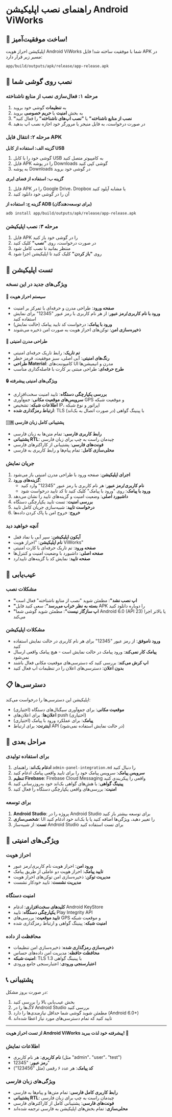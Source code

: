 # راهنمای نصب اپلیکیشن Android ViWorks

## 🎉 ساخت موفقیت‌آمیز!

اپلیکیشن احراز هویت Android ViWorks شما با موفقیت ساخته شد! فایل APK در مسیر زیر قرار دارد:

```
app/build/outputs/apk/release/app-release.apk
```

## 📱 نصب روی گوشی شما

### مرحله ۱: فعال‌سازی نصب از منابع ناشناخته
1. به **تنظیمات** گوشی خود بروید
2. به بخش **امنیت** یا **حریم خصوصی** بروید
3. **"نصب از منابع ناشناخته"** یا **"نصب اپ‌های ناشناخته"** را فعال کنید
4. در صورت درخواست، به فایل منیجر یا مرورگر خود اجازه نصب اپ بدهید

### مرحله ۲: انتقال فایل APK
**گزینه الف: استفاده از کابل USB**
1. گوشی خود را با کابل USB به کامپیوتر متصل کنید
2. فایل APK را در پوشه Downloads گوشی کپی کنید
3. به پوشه Downloads در گوشی خود بروید

**گزینه ب: استفاده از فضای ابری**
1. فایل APK را در Google Drive، Dropbox یا مشابه آپلود کنید
2. آن را در گوشی خود دانلود کنید

**گزینه ج: استفاده از ADB (برای توسعه‌دهندگان)**
```bash
adb install app/build/outputs/apk/release/app-release.apk
```

### مرحله ۳: نصب اپلیکیشن
1. فایل APK را در گوشی خود باز کنید
2. در صورت درخواست، روی **"نصب"** کلیک کنید
3. منتظر بمانید تا نصب کامل شود
4. روی **"باز کردن"** کلیک کنید تا اپلیکیشن اجرا شود

## 🧪 تست اپلیکیشن

### ویژگی‌های جدید در این نسخه

#### 🔐 **سیستم احراز هویت**
- **صفحه ورود**: طراحی مدرن و حرفه‌ای با تمرکز بر امنیت
- **ورود با نام کاربری/رمز عبور**: از هر نام کاربری با رمز عبور "12345" برای نمایش استفاده کنید
- **ورود با پیامک**: درخواست کد تایید پیامک (حالت نمایش)
- **ذخیره‌سازی امن**: توکن‌های احراز هویت به صورت امن ذخیره می‌شوند

#### 🎨 **طراحی مدرن امنیتی**
- **تم تاریک**: رابط تاریک حرفه‌ای امنیتی
- **رنگ‌های امنیتی**: آبی اصلی، سبز موفقیت، قرمز خطر
- **طراحی Material**: کامپوننت‌های UI مدرن و انیمیشن‌ها
- **طرح حرفه‌ای**: طراحی مبتنی بر کارت با فاصله‌گذاری مناسب

#### 🔒 **ویژگی‌های امنیتی پیشرفته**
- **بررسی یکپارچگی دستگاه**: تایید امنیت سخت‌افزاری
- **سرویس‌های موقعیت مکانی**: جمع‌آوری GPS و موقعیت شبکه
- **اطلاعات شبکه**: تشخیص IP، اپراتور و نوع شبکه
- **ارتباط رمزگذاری شده**: TLS با پینینگ گواهی (در صورت اتصال به بک‌اند)

#### 🇮🇷 **پشتیبانی کامل زبان فارسی**
- **رابط کاربری فارسی**: تمام متن‌ها به زبان فارسی
- **پشتیبانی RTL**: چیدمان راست به چپ برای زبان فارسی
- **فونت‌های فارسی**: پشتیبانی از کاراکترهای فارسی
- **محلی‌سازی کامل**: تمام پیام‌ها و رابط کاربری به فارسی

### جریان نمایش

1. **اجرای اپلیکیشن**: صفحه ورود با طراحی مدرن امنیتی باز می‌شود
2. **گزینه‌های ورود**:
   - **نام کاربری/رمز عبور**: هر نام کاربری با رمز عبور "12345" وارد کنید
   - **ورود با پیامک**: روی "ورود با پیامک" کلیک کنید تا کد تایید درخواست شود
3. **داشبورد اصلی**: وضعیت امنیت و گزینه‌های تایید را نشان می‌دهد
4. **بررسی امنیت**: تست تایید یکپارچگی دستگاه
5. **درخواست تایید**: شبیه‌سازی جریان کامل تایید
6. **خروج**: خروج امن با پاک کردن داده‌ها

### آنچه خواهید دید
- **آیکون اپلیکیشن**: سپر آبی با نماد قفل
- **نام اپلیکیشن**: "احراز هویت ViWorks"
- **صفحه ورود**: تم تاریک حرفه‌ای با کارت امنیتی
- **صفحه اصلی**: داشبورد با وضعیت امنیت و کنترل‌ها
- **صفحه تایید**: نمایش کد با گزینه‌های تایید/رد

## 🔧 عیب‌یابی

### مشکلات نصب
- **"اپ نصب نشد"**: مطمئن شوید "نصب از منابع ناشناخته" فعال است
- **"بسته به نظر خراب می‌رسد"**: سعی کنید فایل APK را دوباره دانلود کنید
- **"اپ سازگار نیست"**: مطمئن شوید گوشی شما Android 6.0 (API 23) یا بالاتر اجرا می‌کند

### مشکلات اپلیکیشن
- **ورود ناموفق**: از رمز عبور "12345" برای هر نام کاربری در حالت نمایش استفاده کنید
- **پیامک کار نمی‌کند**: ورود پیامک در حالت نمایش است - هیچ پیامک واقعی ارسال نمی‌شود
- **اپ کرش می‌کند**: بررسی کنید که دسترسی‌های موقعیت مکانی فعال باشند
- **بدون اعلان**: دسترسی‌های اعلان را در تنظیمات اپ فعال کنید

## 📋 دسترسی‌ها

اپلیکیشن این دسترسی‌ها را درخواست می‌کند:
- **موقعیت مکانی**: برای جمع‌آوری سیگنال‌های دستگاه (اختیاری)
- **اعلان‌ها**: برای اعلان‌های push (اختیاری)
- **پیامک**: برای عملکرد ورود با پیامک (اختیاری)
- **اینترنت**: برای ارتباط API (در حالت نمایش استفاده نمی‌شود)

## 🚀 مراحل بعدی

### برای استفاده تولیدی
1. **ادغام بک‌اند**: راهنمای `admin-panel-integration.md` را دنبال کنید
2. **سرویس پیامک**: سرویس پیامک خود را برای تایید واقعی پیامک ادغام کنید
3. **تنظیم Firebase**: Firebase Cloud Messaging واقعی را پیکربندی کنید
4. **پینینگ گواهی**: با هش‌های گواهی بک‌اند خود به‌روزرسانی کنید
5. **امنیت**: بررسی‌های واقعی یکپارچگی دستگاه را فعال کنید

### برای توسعه
1. **Android Studio**: پروژه را در Android Studio برای توسعه بیشتر باز کنید
2. **شخصی‌سازی**: UI را تغییر دهید، ویژگی‌ها اضافه کنید یا با بک‌اند خود ادغام کنید
3. **تست**: از شبیه‌ساز Android Studio برای تست استفاده کنید

## 🔐 ویژگی‌های امنیتی

### احراز هویت
- **ورود امن**: احراز هویت نام کاربری/رمز عبور
- **تایید پیامک**: احراز هویت دو عاملی از طریق پیامک
- **مدیریت توکن**: ذخیره‌سازی امن توکن‌های احراز هویت
- **مدیریت نشست**: تایید خودکار نشست

### امنیت دستگاه
- **کلیدهای سخت‌افزاری**: ادغام Android KeyStore
- **یکپارچگی دستگاه**: تایید Play Integrity API
- **تایید موقعیت**: بررسی‌های GPS و موقعیت شبکه
- **امنیت شبکه**: پینینگ گواهی و ارتباط رمزگذاری شده

### محافظت از داده
- **ذخیره‌سازی رمزگذاری شده**: ذخیره‌سازی امن تنظیمات
- **محافظت حافظه**: مدیریت امن داده‌های حساس
- **امنیت شبکه**: TLS 1.3 با پینینگ گواهی
- **اعتبارسنجی ورودی**: اعتبارسنجی جامع ورودی

## 📞 پشتیبانی

در صورت بروز مشکل:
1. بخش عیب‌یابی بالا را بررسی کنید
2. لاگ‌ها را در Android Studio بررسی کنید
3. مطمئن شوید گوشی شما حداقل نیازمندی‌ها را دارد (Android 6.0+)
4. تایید کنید که تمام دسترسی‌های مورد نیاز اعطا شده‌اند

---

**از تست احراز هویت Android ViWorks پیشرفته خود لذت ببرید! 🎉**

### اطلاعات نمایش
- **نام کاربری**: هر نام کاربری (مثل "admin"، "user"، "test")
- **رمز عبور**: "12345"
- **کد پیامک**: هر عدد ۶ رقمی (مثل "123456")

### ویژگی‌های زبان فارسی
- **رابط کاربری کامل فارسی**: تمام متن‌ها و پیام‌ها به فارسی
- **پشتیبانی RTL**: چیدمان راست به چپ برای زبان فارسی
- **فونت‌های فارسی**: پشتیبانی کامل از کاراکترهای فارسی
- **محلی‌سازی**: تمام بخش‌های اپلیکیشن به فارسی ترجمه شده‌اند
